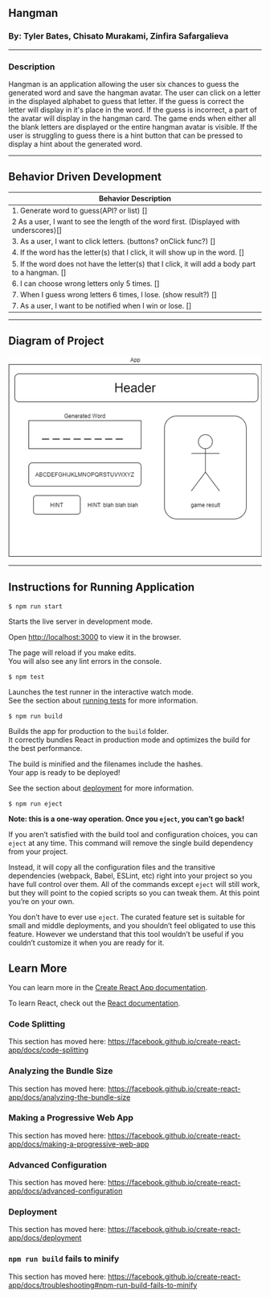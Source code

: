 ## Hangman

### By: Tyler Bates, Chisato Murakami, Zinfira Safargalieva

<hr/>

### Description
Hangman is an application allowing the user six chances to guess the generated word and save the hangman avatar. The user can click on a letter in the displayed alphabet to guess that letter. If the guess is correct the letter will display in it's place in the word. If the guess is incorrect, a part of the avatar will display in the hangman card. The game ends when either all the blank letters are displayed or the entire hangman avatar is visible. If the user is struggling to guess there is a hint button that can be pressed to display a hint about the generated word.
<hr />


## Behavior Driven Development 

|   Behavior Description        |
|-------------------------------|
| 1. Generate word to guess(API? or list) []|
| 2 As a user, I want to see the length of the word first. (Displayed with underscores)[]|
| 3. As a user, I want to click letters. (buttons? onClick func?) []|
| 4. If the word has the letter(s) that I click, it will show up in the word. []|
| 5. If the word does not have the letter(s) that I click, it will add a body part to a hangman. []|
| 6. I can choose wrong letters only 5 times. []|
| 7. When I guess wrong letters 6 times, I lose. (show result?) []|
| 7. As a user, I want to be notified when I win or lose. []|

<hr />

## Diagram of Project

![diagram](./public/HangmanDiagram.drawio.png)

<hr />

## Instructions for Running Application

```
$ npm run start
```
Starts the live server in development mode.

Open [http://localhost:3000](http://localhost:3000) to view it in the browser.

The page will reload if you make edits.<br />
You will also see any lint errors in the console.

```
$ npm test
```

Launches the test runner in the interactive watch mode.<br />
See the section about [running tests](https://facebook.github.io/create-react-app/docs/running-tests) for more information.

```
$ npm run build
```

Builds the app for production to the `build` folder.<br />
It correctly bundles React in production mode and optimizes the build for the best performance.

The build is minified and the filenames include the hashes.<br />
Your app is ready to be deployed!

See the section about [deployment](https://facebook.github.io/create-react-app/docs/deployment) for more information.

```
$ npm run eject
```

**Note: this is a one-way operation. Once you `eject`, you can’t go back!**

If you aren’t satisfied with the build tool and configuration choices, you can `eject` at any time. This command will remove the single build dependency from your project.

Instead, it will copy all the configuration files and the transitive dependencies (webpack, Babel, ESLint, etc) right into your project so you have full control over them. All of the commands except `eject` will still work, but they will point to the copied scripts so you can tweak them. At this point you’re on your own.

You don’t have to ever use `eject`. The curated feature set is suitable for small and middle deployments, and you shouldn’t feel obligated to use this feature. However we understand that this tool wouldn’t be useful if you couldn’t customize it when you are ready for it.

## Learn More

You can learn more in the [Create React App documentation](https://facebook.github.io/create-react-app/docs/getting-started).

To learn React, check out the [React documentation](https://reactjs.org/).

### Code Splitting

This section has moved here: https://facebook.github.io/create-react-app/docs/code-splitting

### Analyzing the Bundle Size

This section has moved here: https://facebook.github.io/create-react-app/docs/analyzing-the-bundle-size

### Making a Progressive Web App

This section has moved here: https://facebook.github.io/create-react-app/docs/making-a-progressive-web-app

### Advanced Configuration

This section has moved here: https://facebook.github.io/create-react-app/docs/advanced-configuration

### Deployment

This section has moved here: https://facebook.github.io/create-react-app/docs/deployment

### `npm run build` fails to minify

This section has moved here: https://facebook.github.io/create-react-app/docs/troubleshooting#npm-run-build-fails-to-minify
